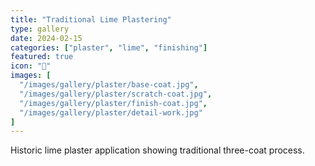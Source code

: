 ```yaml
---
title: "Traditional Lime Plastering"
type: gallery
date: 2024-02-15
categories: ["plaster", "lime", "finishing"]
featured: true
icon: "🏺"
images: [
  "/images/gallery/plaster/base-coat.jpg",
  "/images/gallery/plaster/scratch-coat.jpg",
  "/images/gallery/plaster/finish-coat.jpg",
  "/images/gallery/plaster/detail-work.jpg"
]
---
```


Historic lime plaster application showing traditional three-coat process. 